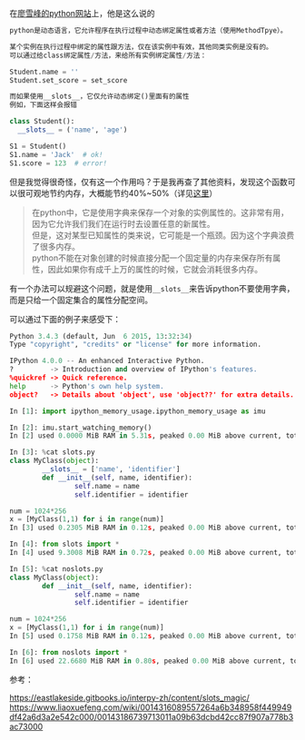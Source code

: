 在[廖雪峰的python网站](https://www.liaoxuefeng.com/wiki/0014316089557264a6b348958f449949df42a6d3a2e542c000/00143186739713011a09b63dcbd42cc87f907a778b3ac73000)上，他是这么说的

```python
python是动态语言，它允许程序在执行过程中动态绑定属性或者方法（使用MethodTpye）。

某个实例在执行过程中绑定的属性跟方法，仅在该实例中有效，其他同类实例是没有的。
可以通过给class绑定属性/方法，来给所有实例绑定属性/方法：

Student.name = ''
Student.set_score = set_score

而如果使用__slots__，它仅允许动态绑定()里面有的属性
例如，下面这样会报错

class Student():
  __slots__ = ('name', 'age')

S1 = Student()
S1.name = 'Jack'  # ok!
S1.score = 123  # error!
```

但是我觉得很奇怪，仅有这一个作用吗？于是我再查了其他资料，发现这个函数可以很可观地节约内存，大概能节约40%~50%（详见[这里](https://eastlakeside.gitbooks.io/interpy-zh/content/slots_magic/)）

>在python中，它是使用字典来保存一个对象的实例属性的。这非常有用，因为它允许我们我们在运行时去设置任意的新属性。<br>
但是，这对某型已知属性的类来说，它可能是一个瓶颈。因为这个字典浪费了很多内存。<br>
python不能在对象创建的时候直接分配一个固定量的内存来保存所有属性，因此如果你有成千上万的属性的时候，它就会消耗很多内存。

有一个办法可以规避这个问题，就是使用```__slots__```来告诉python不要使用字典，而是只给一个固定集合的属性分配空间。

可以通过下面的例子来感受下：

```python
Python 3.4.3 (default, Jun  6 2015, 13:32:34)
Type "copyright", "credits" or "license" for more information.

IPython 4.0.0 -- An enhanced Interactive Python.
?         -> Introduction and overview of IPython's features.
%quickref -> Quick reference.
help      -> Python's own help system.
object?   -> Details about 'object', use 'object??' for extra details.

In [1]: import ipython_memory_usage.ipython_memory_usage as imu

In [2]: imu.start_watching_memory()
In [2] used 0.0000 MiB RAM in 5.31s, peaked 0.00 MiB above current, total RAM usage 15.57 MiB

In [3]: %cat slots.py
class MyClass(object):
        __slots__ = ['name', 'identifier']
        def __init__(self, name, identifier):
                self.name = name
                self.identifier = identifier

num = 1024*256
x = [MyClass(1,1) for i in range(num)]
In [3] used 0.2305 MiB RAM in 0.12s, peaked 0.00 MiB above current, total RAM usage 15.80 MiB

In [4]: from slots import *
In [4] used 9.3008 MiB RAM in 0.72s, peaked 0.00 MiB above current, total RAM usage 25.10 MiB

In [5]: %cat noslots.py
class MyClass(object):
        def __init__(self, name, identifier):
                self.name = name
                self.identifier = identifier

num = 1024*256
x = [MyClass(1,1) for i in range(num)]
In [5] used 0.1758 MiB RAM in 0.12s, peaked 0.00 MiB above current, total RAM usage 25.28 MiB

In [6]: from noslots import *
In [6] used 22.6680 MiB RAM in 0.80s, peaked 0.00 MiB above current, total RAM usage 47.95 MiB
```

参考：

https://eastlakeside.gitbooks.io/interpy-zh/content/slots_magic/
https://www.liaoxuefeng.com/wiki/0014316089557264a6b348958f449949df42a6d3a2e542c000/00143186739713011a09b63dcbd42cc87f907a778b3ac73000
